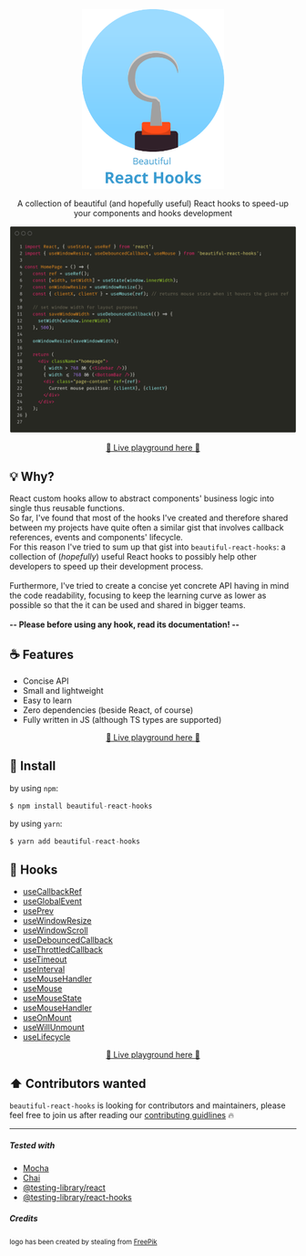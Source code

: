<div align="center">
  <p align="center">
    <img src="./logo.png" alt="Beautiful React Hooks" width="250px" />
  </p>
  <p align="center">
    A collection of beautiful (and hopefully useful) React hooks to speed-up your 
    components and hooks development
  </p>
</div>

![Usage example](./usage_example.png)

<div>
  <p align="center">
    <a href="https://antonioru.github.io/beautiful-react-hooks/" target="_blank">
    🌟 Live playground here 🌟
    </a>
  </p>
</div>

## 💡 Why? 

React custom hooks allow to abstract components' business logic into single thus reusable functions.<br />
So far, I've found that most of the hooks I've created and therefore shared between my projects have quite often a 
similar gist that involves callback references, events and components' lifecycle. <br />
For this reason I've tried to sum up that gist into `beautiful-react-hooks`: a collection of (*hopefully*) useful 
React hooks to possibly help other developers to speed up their development process.<br /><br />
Furthermore, I've tried to create a concise yet concrete API having in mind the code readability, focusing 
to keep the learning curve as lower as possible so that the it can be used and shared in bigger teams.
<br /><br />
**-- Please before using any hook, read its documentation! --**

## ☕️ Features

* Concise API
* Small and lightweight
* Easy to learn
* Zero dependencies (beside React, of course)
* Fully written in JS (although TS types are supported)

<div>
  <p align="center">
    <a href="https://antonioru.github.io/beautiful-react-hooks/" target="_blank">
    🌟 Live playground here 🌟
    </a>
  </p>
</div>

## 🕺 Install

by using `npm`:
```js 
$ npm install beautiful-react-hooks
```

by using `yarn`:

```js 
$ yarn add beautiful-react-hooks
```

## 🎨 Hooks

* [useCallbackRef](./docs/useCallbackRef.md)
* [useGlobalEvent](./docs/useGlobalEvent.md)
* [usePrev](./docs/usePrev.md)
* [useWindowResize](./docs/useWindowResize.md)
* [useWindowScroll](./docs/useWindowScroll.md)
* [useDebouncedCallback](./docs/useDebouncedCallback.md)
* [useThrottledCallback](./docs/useThrottledCallback.md)
* [useTimeout](./docs/useTimeout.md)
* [useInterval](./docs/useInterval.md)
* [useMouseHandler](./docs/useMouseHandler.md)
* [useMouse](./docs/useMouse.md)
* [useMouseState](./docs/useMouseState.md)
* [useMouseHandler](./docs/useMouseHandler.md)
* [useOnMount](./docs/useOnMount.md)
* [useWillUnmount](./docs/useWillUnmount.md)
* [useLifecycle](./docs/useLifecycle.md)

<div>
  <p align="center">
    <a href="https://antonioru.github.io/beautiful-react-hooks/" target="_blank">
    🌟 Live playground here 🌟
    </a>
  </p>
</div>


## :arrow_up: Contributors wanted

`beautiful-react-hooks` is looking for contributors and maintainers, please feel free to join us after reading our [contributing guidlines](./CONTRIBUTING.md) :fire:

--- 

##### Tested with

* [Mocha](https://mochajs.org/)
* [Chai](https://www.chaijs.com/)
* [@testing-library/react](https://testing-library.com/docs/react-testing-library/intro)
* [@testing-library/react-hooks](https://react-hooks-testing-library.com/) 


##### Credits

<small> logo has been created by stealing from [FreePik](https://www.freepik.com/free-photos-vectors/design)</small>
